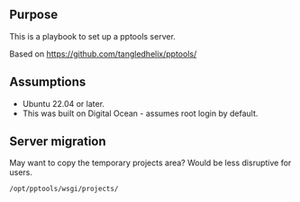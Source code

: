 ## Purpose

This is a playbook to set up a pptools server.

Based on https://github.com/tangledhelix/pptools/

## Assumptions

- Ubuntu 22.04 or later.
- This was built on Digital Ocean - assumes root login by default.

## Server migration

May want to copy the temporary projects area? Would be less disruptive for users.

```
/opt/pptools/wsgi/projects/
```
